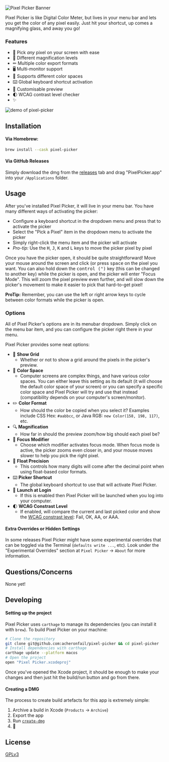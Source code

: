 ![Pixel Picker Banner](./Resources/banner.png)

Pixel Picker is like Digital Color Meter, but lives in your menu bar and lets you get the color of any pixel easily. Just hit your shortcut, up comes a magnifying glass, and away you go!

### Features

* 📸 Pick *any* pixel on your screen with ease
* 🔎 Different magnification levels
* ✏ Multiple color export formats
* 🖥 Multi-monitor support
* 🎨 Supports different color spaces
* ⌨️ Global keyboard shortcut activation
* 🌄 Customisable preview
* 🌓 WCAG contrast level checker
* ✨

![demo of pixel-picker](./Resources/demo.png)

## Installation

#### Via Homebrew:

```bash
brew install --cask pixel-picker
```

#### Via GitHub Releases

Simply download the dmg from the [releases](https://github.com/acheronfail/pixel-picker/releases) tab and drag "PixelPicker.app" into your `/Applications` folder.

## Usage

After you've installed Pixel Picker, it will live in your menu bar. You have many different ways of activating the picker:

* Configure a keyboard shortcut in the dropdown menu and press that to activate the picker
* Select the "Pick a Pixel" item in the dropdown menu to activate the picker
* Simply right-click the menu item and the picker will activate
* _Pro-tip:_ Use the <kbd>H</kbd>, <kbd>J</kbd>, <kbd>K</kbd> and <kbd>L</kbd> keys to move the picker pixel by pixel

Once you have the picker open, it should be quite straightforward! Move your mouse around the screen and click (or press <kbd>space</kbd> on the pixel you want.
You can also hold down the <kbd>control (⌃)</kbd> key (this can be changed to another key) while the picker is open, and the picker will enter "Focus Mode". This will zoom the pixel preview even further, and will slow down the picker's movement to make it easier to pick that hard-to-get pixel!

**ProTip:** Remember, you can use the left or right arrow keys to cycle between color formats while the picker is open.

### Options

All of Pixel Picker's options are in its menubar dropdown. Simply click on the menu bar item, and you can configure the picker right there in your menu.

Pixel Picker provides some neat options:

* 🔳 **Show Grid**
    * Whether or not to show a grid around the pixels in the picker's preview.
* 🎨 **Color Space**
    * Computer screens are complex things, and have various color spaces. You can either leave this setting as its default (it will choose the default color space of your screen) or you can specify a specific color space and Pixel Picker will try and use that instead (compatibility depends on your computer's screen/monitor).
* ✏️ **Color Format**
    * How should the color be copied when you select it? Examples include CSS Hex: `#aabbcc`, or Java RGB: `new Color(158, 198, 117)`, etc.
* 🔍 **Magnification**
	- How far in should the preview zoom/how big should each pixel be?
* 🧐 **Focus Modifier**
    * Choose which modifier activates focus mode. When focus mode is active, the picker zooms even closer in, and your mouse moves slower to help you pick the right pixel.
* 🔢 **Float Precision**
    * This controls how many digits will come after the decimal point when using float-based color formats.
* ⌨️ **Picker Shortcut**
    * The global keyboard shortcut to use that will activate Pixel Picker.
* 🚀 **Launch at Login**
    * If this is enabled then Pixel Picker will be launched when you log into your computer.
* 🌓 **WCAG Constrast Level**
    * If enabled, will compare the current and last picked color and show the [WCAG constrast level](https://www.w3.org/TR/WCAG20/): Fail, OK, AA, or AAA.

#### Extra Overrides or Hidden Settings

In some releases Pixel Picker might have some experimental overrides that can be toggled via the Terminal (`defaults write ...`, etc). Look under the "Experimental Overrides" section at `Pixel Picker` -> `About` for more information.

## Questions/Concerns

None yet!

## Developing

#### Setting up the project

Pixel Picker uses `carthage` to manage its dependencies (you can install it with `brew`). To build Pixel Picker on your machine:

```bash
# Clone the repository
git clone git@github.com:acheronfail/pixel-picker && cd pixel-picker
# Install dependencies with carthage
carthage update --platform macos
# Open the project
open "Pixel Picker.xcodeproj"
```

Once you've opened the Xcode project, it should be enough to make your changes and then just hit the build/run button and go from there.

#### Creating a DMG

The process to create build artefacts for this app is extremely simple:

1. Archive a build in Xcode (`Products` -> `Archive`)
2. Export the app
3. Run [`create-dmg`](https://github.com/sindresorhus/create-dmg)
4. 🎉

## License

[GPLv3](./LICENSE)
